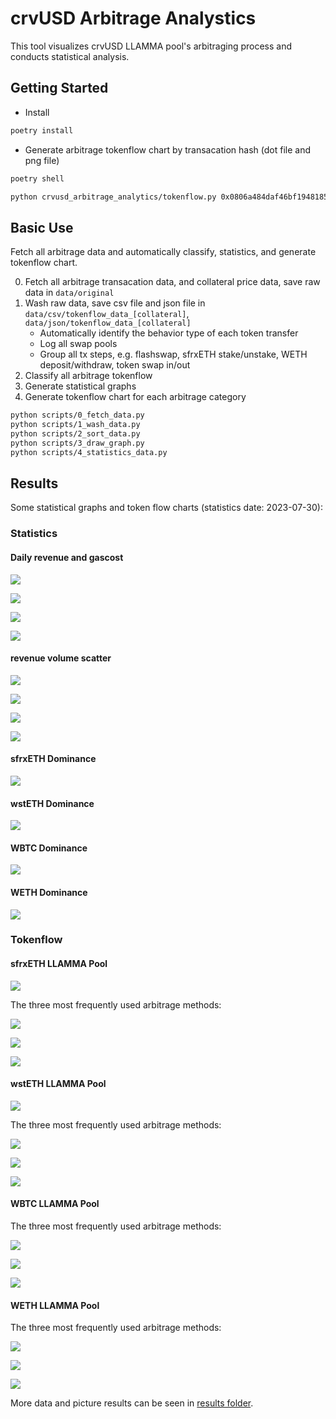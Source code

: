# crvUSD Arbitrage Analystics

This tool visualizes crvUSD LLAMMA pool's arbitraging process and conducts statistical analysis.

## Getting Started

- Install

```sh
poetry install
```

- Generate arbitrage tokenflow chart by transacation hash (dot file and png file)

```sh
poetry shell

python crvusd_arbitrage_analytics/tokenflow.py 0x0806a484daf46bf1948185fac7f13613268da0969d638bc87dc934eefeab6b13
```

## Basic Use

Fetch all arbitrage data and automatically classify, statistics, and generate tokenflow chart.

0. Fetch all arbitrage transacation data, and collateral price data, save raw data in `data/original`
1. Wash raw data, save csv file and json file in `data/csv/tokenflow_data_[collateral]`, `data/json/tokenflow_data_[collateral]`
   - Automatically identify the behavior type of each token transfer
   - Log all swap pools
   - Group all tx steps, e.g. flashswap, sfrxETH stake/unstake, WETH deposit/withdraw, token swap in/out
2. Classify all arbitrage tokenflow
3. Generate statistical graphs
4. Generate tokenflow chart for each arbitrage category

```sh
python scripts/0_fetch_data.py
python scripts/1_wash_data.py
python scripts/2_sort_data.py
python scripts/3_draw_graph.py
python scripts/4_statistics_data.py
```

## Results

Some statistical graphs and token flow charts (statistics date: 2023-07-30):

### Statistics

#### Daily revenue and gascost

![](./results/stat/sfrxETH/stat_daily_revenue_gascost_sfrxeth.png)

![](./results/stat/wstETH/stat_daily_revenue_gascost_wsteth.png)

![](./results/stat/WBTC/stat_daily_revenue_gascost_wbtc.png)

![](./results/stat/WETH/stat_daily_revenue_gascost_weth.png)

#### revenue volume scatter

![](./results/stat/sfrxETH/stat_scatter_revenue_volume_sfrxeth.png)

![](./results/stat/wstETH/stat_scatter_revenue_volume_wsteth.png)

![](./results/stat/WBTC/stat_scatter_revenue_volume_wbtc.png)

![](./results/stat/WETH/stat_scatter_revenue_volume_weth.png)


#### sfrxETH Dominance

![](./results/stat/sfrxETH/dominance_sfrxeth.png)

#### wstETH Dominance

![](./results/stat/wstETH/dominance_wsteth.png)

#### WBTC Dominance

![](./results/stat/WBTC/dominance_wbtc.png)

#### WETH Dominance

![](./results/stat/WETH/dominance_weth.png)


### Tokenflow

#### sfrxETH LLAMMA Pool

![](./results/tokenflow/How-to-Arbitrage-on-LLAMMA_sfrxETH.png)

The three most frequently used arbitrage methods:

![](./results/tokenflow/sfrxETH/type_1.png)

![](./results/tokenflow/sfrxETH/type_2.png)

![](./results/tokenflow/sfrxETH/type_3.png)

#### wstETH LLAMMA Pool

![](./results/tokenflow/How-to-Arbitrage-on-LLAMMA_wstETH.png)

The three most frequently used arbitrage methods:

![](./results/tokenflow/wstETH/type_1.png)

![](./results/tokenflow/wstETH/type_2.png)

![](./results/tokenflow/wstETH/type_3.png)

#### WBTC LLAMMA Pool

The three most frequently used arbitrage methods:

![](./results/tokenflow/WBTC/type_1.png)

![](./results/tokenflow/WBTC/type_2.png)

![](./results/tokenflow/WBTC/type_3.png)

#### WETH LLAMMA Pool

The three most frequently used arbitrage methods:

![](./results/tokenflow/WETH/type_1.png)

![](./results/tokenflow/WETH/type_2.png)

![](./results/tokenflow/WETH/type_3.png)


More data and picture results can be seen in [results folder](./results).

